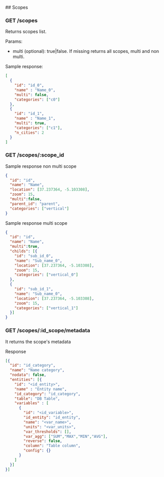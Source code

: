 ## Scopes

### GET /scopes
Returns scopes list.

Params:
- multi (optional): true|false. If missing returns all scopes, multi and non multi.

Sample response:
```json
[
  {
    "id": "id_0",
    "name" : "Name_0",
    "multi": false,
    "categories": ["c0"]
  },
  {
    "id": "id_1",
    "name" : "Name_1",
    "multi": true,
    "categories": ["c1"],
    "n_cities": 2
  }
]
```

### GET /scopes/:scope_id

Sample response non multi scope
```json
{
  "id": "id",
  "name": "Name",
  "location": [37.237364, -5.103308],
  "zoom": 15,
  "multi":false,
  "parent_id": "parent",
  "categories": ["vertical"]
}
```
Sample response multi scope
```json
{
  "id": "id",
  "name": "Name",
  "multi":true,
  "childs": [{
    "id": "sub_id_0",
    "name": "Sub_name_0",
    "location": [37.237364, -5.103308],
    "zoom": 15,
    "categories": ["vertical_0"]
  },
  {
    "id": "sub_id_1",
    "name": "Sub_name_0",
    "location": [37.237364, -5.103308],
    "zoom": 15,
    "categories": ["vertical_1"]
  }]
}
```

### GET /scopes/:id_scope/metadata
It returns the scope's metadata

Response
```json
[{
  "id": "id_category",
  "name": "Name category",
  "nodata": false,
  "entities": [{
    "id": "<id_entity>",
    "name" : "Entity name",
    "id_category": "id_category",
    "table": "DB Table",
    "variables" : [
      {
        "id": "<id_variable>",
        "id_entity": "id_entity",
        "name": "<var_name>",
        "units": "<var_units>",
        "var_thresholds": [],
        "var_agg": ["SUM","MAX","MIN","AVG"],
        "reverse": false,
        "column": "Table column",
        "config": {}
      }
    ]
  }]
}]
```
